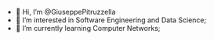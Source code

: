 - 👋 Hi, I’m @GiuseppePitruzzella
- 👀 I’m interested in Software Engineering and Data Science;
- 🌱 I’m currently learning Computer Networks;
<!-- - 📫 How to reach me via my website --->

<!---
GiuseppePitruzzella/GiuseppePitruzzella is a ✨ special ✨ repository because its `README.md` (this file) appears on your GitHub profile.
You can click the Preview link to take a look at your changes.
--->
